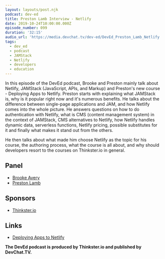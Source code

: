 ```yaml
---
layout: layouts/post.njk
podcast: dev-ed
title: Preston Lamb Interview - Netlify
date: 2019-10-24T10:00:00.000Z
episode_number: 099
duration: '32:15'
audio_url: 'https://media.devchat.tv/dev-ed/DevEd_Preston_Lamb_Netlify.mp3'
tags:
  - dev_ed
  - podcast
  - JAMStack
  - Netlify
  - developers
  - education
---
```

In this episode of the DevEd podcast, Brooke and Preston mainly talk about Netlify, JAMStack (JavaScript, APIs, and Markup) and Preston's new course - Deploying Apps to Netlify. Preston starts with explaining what JAMStack is, why is it popular right now and it's numerous benefits. He talks about the difference between single-page applications and JAM, and how Netlify comes into the whole picture. He answers questions on how to do authentication with Netlify, what is CMS (content management system) in the context of JAMStack, CMS alternatives to Netlify, how Netlify handles dynamic data, serverless functions, Netlify pricing, possible substitutes for it and finally what makes it stand out from the others.

He then talks about what made him choose Netlify as the topic for his course, the authoring process, what the course is all about, and why should developers resort to the courses on Thinkster.io in general.

## Panel

* [Brooke Avery](https://thinkster.io/)
* [Preston Lamb](https://www.linkedin.com/in/pjlamb12/)

## Sponsors

* [Thinkster.io](https://thinkster.io/)

## Links

* [Deploying Apps to Netlify](https://thinkster.io/tutorials/deploying-apps-to-netlify)

**The DevEd podcast is produced by Thinkster.io and published by DevChat.TV.**
